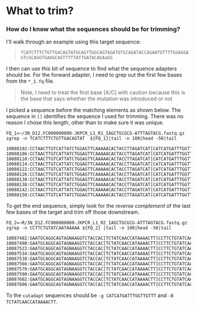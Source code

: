 # What to trim?

### How do I know what the sequences should be for trimming?

I'll walk through an example using this target sequence:
> `TCATCTTTCTGTTGACAGTATGCAGTTGGCAGTAGATGTGCAGATACCAGAATGTTTTGGAGGAGTcGCAGGTGAAGCAGTTTTTATTGATACAGAaGG`

I then can use this bit of sequence to find what the sequence adapters should be. For the forward adapter, I need to
grep out the first few bases from the `*_1.fq` file.
> Note, I need to treat the first base [A/C] with caution because this is the base that
> says whether the mutation was introduced or not

I picked a sequence before the matching elements as shown below. The sequence in `[]` identifies the sequence I used for
trimming. There was no reason I chose this length, other than to make sure it was unique.

```shell
FQ_1=~/3N_D12.FC000000000-JKPCR_L1_R1_IAGCTGCGCG-ATTTAGTACG.fastq.gz
zgrep -n TCATCTTTCTGTTGACAGTAT  ${FQ_1}|tail -n 100|head -50|tail

10088102:CCTAACTTGTCATTATCTGGAGTTCAAAAACACTACCTTAGATCAT[CATCATGATTTGGTTGTTT]G]TCATCTTTCTGTTGACAGTATGCAGTTGGCAGTAGATGTGCAGATACCAGAATGTTTTGGAGGAGTCGCAGGTGAAGCAGTTTTT
10088106:CCTAACTTGTCATTATCTGGAGTTCAAAAACACTACCTTAGATCAT[CATCATGATTTGGTTGTTT]G]TCATCTTTCTGTTGACAGTATGCAGTTGGCAGTAGATGTGCAGATACCAGAATGTTTTGGAGGAGTCGCAGGTGAAGCAGTTTTT
10088110:CCTAACTTGTCATTATCTGGAGTTCAAAAACACTACCTTAGATCAT[CATCATGATTTGGTTGTTT]G]TCATCTTTCTGTTGACAGTATGCAGTTGGCAGTAGATGTGCAGATACCAGAATGTTTTGGAGGAGTCGCAGGTGAAGCAGTTTTT
10088114:CCTAACTTGTCATTATCTGGAGTTCAAAAACACTACCTTAGATCAT[CATCATGATTTGGTTGTTT]G]TCATCTTTCTGTTGACAGTATGCAGTTGGCAGTAGATGTGCAGATACCAATGTTTTGGGGGAGTCGCAGGTGAAGCAGTTTTTAT
10088122:CCTAACTTGTCATTATCTGGAGTTCAAAAACACTACCTTAGATCAT[CATCATGATTTGGTTGTTT]G]TCATCTTTCTGTTGACAGTATGCAGTTGGCAGTAGATGTGCAGATACCAGAATGTTTTGGAGAGTGGCAGGTTAATCAGTTTTTT
10088126:CCTAACTTGTCATTATCTGGAGTTCAAAAACACTACCTTAGATCAT[CATCATGATTTGGTTGTTT]G]TCATCTTTCTGTTGACAGTATGCAGTTGGCAGTAGATGTGCAGATACCAGAATGTTTTGGAGGAGTCCCAGGTGAAGCAGTTTTT
10088130:CCTAACTTGTCATTATCTGGAGTTCAAAAACACTACCTTAGATCAT[CATCATGATTTGGTTGTTT]G]TCATCTTTCTGTTGACAGTATGCAGTTGGCAGTAGATGTGCAGATACCAGAATGTTTTGGAGGAGTCGCAGGTGAAGCAGTTTTT
10088138:CCTAACTTGTCATTATCTGGAGTTCAAAAACACTACCTTAGATCAT[CATCATGATTTGGTTGTTT]G]TCATCTTTCTGTTGACAGTATGCAGTTGGCAGTAGATGTGCAGATACCAGAATGTTTTGGAGGGAGTGGCAGGTGAAGCAGTTTT
10088142:CCTAACTTGTCATTATCTGGAGTTCAAAAACACTACCTTAGATCAT[CATCATGATTTGGTTGTTT]G]TCATCTTTCTGTTGACAGTATGCAGTTGGCAGTAGATGTGCAGATACCAGAATGTTTTGGAGGAGTCGCAGGTGAAGCAGTTTTT
10088150:CCTAACTTGTCATTATCTGGAGTTCAAAAACACTACCTTAGATCAT[CATCATGATTTGGTTGTTT]G]TCATCTTTCTGTTGACAGTATGCAGTTGGCAGTAGATGTGCAGATACCAGAATGTTTTGGAGGAGTGGCAGGTGAAGCAGTTTTT
```

To get the end sequence, simply look for the *reverse complement* of the last few bases of the target and trim off those
downstream.

```shell
FQ_2=~R/3N_D12.FC000000000-JKPCR_L1_R2_IAGCTGCGCG-ATTTAGTACG.fastq.gz
zgrep -n CCTTCTGTATCAATAAAAA ${FQ_2} |tail -n 100|head -50|tail

10087482:GAATGCAGGCAGTAGNAAGGTCTACCAC[TCTATCAACCATAAAACTT]CCTTCTGTATCAATAAAAACTGCTTCACCTGCCACTCTGGTATCTGCACATCTACTGCCAACTGCATACTGTCAACAGAAAGATGACAAACAACCAAATCATGA
10087498:GAATGCAGGCAGTAGNAAGGTCTACCAC[TCTATCAACCATAAAACTT]CCTTCTGTATCAATAAAAACTGCTTCTCCTGCGACTCCTCCAAAACATTCTGGTATCTGCACATCTACTGCCAACTGCATACTGTCAACAGAAAGATGACAAAC
10087522:GAATGCAGGCAGTAGNAAGGTCTACCAC[TCTATCAACCATAAAACTT]CCTTCTGTATCAATAAAAACTGCTTCACCTGCGACTCCTCCAAAACATTCTGGTATCTGCACATCTACTGCCAACTGCATACTGTCAACAGAAAGATGACAAAC
10087534:GAATGCAGGCAGTAGNAAGGTCTACCAC[TCTATCAACCATAAAACTT]CCTTCTGTATCAATAAAAACTGCTTCACCTGCGACTCCTCCAAAACATTCAGGTATCTGCACATCTACTGCCAACTGCATACTGTCAACAGAAAGATGACAAAC
10087538:GAATGCAGGCAGTAGNAAGGTCTACCAC[TCTATCAACCATAAAACTT]CCTTCTGTATCAATAAAAACTGCTTCACCTGCGACTCCTCCAAAACATTCTGGTATCTGCACATCTACTGCCAACTGCATACTGTCAACAGAAAGATGACAAAC
10087566:GAATGCAGGCAGTAGNAAGGTCTACCAC[TCTATCAACCATAAAACTT]CCTTCTGTATCAATAAAAACTGCTTCACCTGCGACTCCTCCAAAACATTCTGGTATCTGCACATCTACTGCCAACTGCATACTGTCAACAGAAAGATGACAAAC
10087570:GAATGCAGGCAGTAGNAAGGTCTACCAC[TCTATCAACCATAAAACTT]CCTTCTGTATCAATAAAAACTGCTTCACCTGCCAATCCTGCAAAAACATCCGGGAATCGCAACTTCAACGCCCAATGGAAAAGGTCAAACAGAAAATGAACAAA
10087590:GAATGCAGGCAGTAGNAAGGTCTACCAC[TCTATCAACCATAAAACTT]CCTTCTGTATCAATAAAAACTGCTTCTCCTGCGACTCCTCCAAAACATTCTGGTATCTGCACATCTACTGCCAACTGCATACTGTCAACAGAAAGATGACAAAC
10087602:GAATGCAGGCAGTAGNAAGGTCTACCAC[TCTATCAACCATAAAACTT]CCTTCTGTATCAATAAAAACTGCTTCACCTGCGAGTCCTCCAAAACATTCTGGTATCTGCACATCTACTGCCAACTGCATACTGTCAACAGAAAGATGACAAAC
10087606:GAATGCAGGCAGTAGNAAGGTCTACCAC[TCTATCAACCATAAAACTT]CCTTCTGTATCAATAAAAACTGCTTCACCTGCGACTCCTCCAAAACATTCTGGTATCTGCACATCTACTGCCAACTGCATACTGTCAACAGAAAGATGACAAAC
```

To the `cutadapt` sequences should be `-g CATCATGATTTGGTTGTTT` and `-B TCTATCAACCATAAAACTT`.